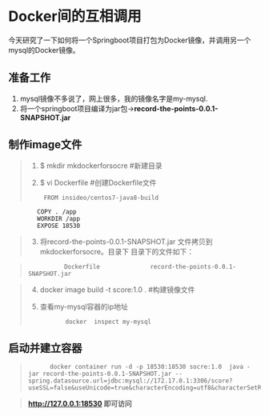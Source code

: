 # Docker间的互相调用

今天研究了一下如何将一个Springboot项目打包为Docker镜像，并调用另一个mysql的Docker镜像。

## 准备工作
1.	mysql镜像不多说了，网上很多，我的镜像名字是my-mysql.
2. 将一个springboot项目编译为jar包->**record-the-points-0.0.1-SNAPSHOT.jar**

## 制作image文件
>	1. $	mkdir mkdockerforsocre  #新建目录
>	2. $	vi Dockerfile       #创建Dockerfile文件
>			
>			FROM insideo/centos7-java8-build
			COPY . /app
			WORKDIR /app
			EXPOSE 18530
			
>	3. 将record-the-points-0.0.1-SNAPSHOT.jar 文件拷贝到mkdockerforsocre。目录下
目录下的文件如下：

>     			Dockerfile				record-the-points-0.0.1-SNAPSHOT.jar


> 4. docker image build -t score:1.0 .   #构建镜像文件
>5. 查看my-mysql容器的ip地址
>
>			 	docker  inspect my-mysql
>

## 启动并建立容器
>		
>			docker container run -d -p 18530:18530 socre:1.0  java -jar record-the-points-0.0.1-SNAPSHOT.jar --spring.datasource.url=jdbc:mysql://172.17.0.1:3306/score?useSSL=false&useUnicode=true&characterEncoding=utf8&characterSetResults=utf8&autoReconnect=true&failOverReadOnly=false 

>**http://127.0.0.1:18530  即可访问**